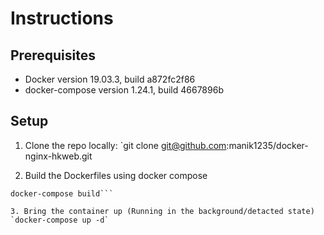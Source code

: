 # Instructions

## Prerequisites
* Docker version 19.03.3, build a872fc2f86
* docker-compose version 1.24.1, build 4667896b

## Setup

1. Clone the repo locally:
`git clone git@github.com:manik1235/docker-nginx-hkweb.git

2. Build the Dockerfiles using docker compose
```cd docker-nginx-hkweb
docker-compose build```

3. Bring the container up (Running in the background/detacted state)
`docker-compose up -d`
